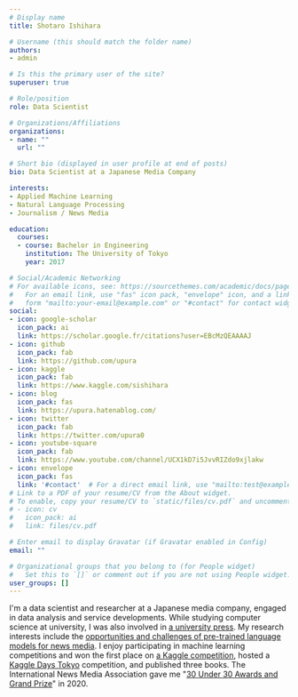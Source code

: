 ```yaml
---
# Display name
title: Shotaro Ishihara

# Username (this should match the folder name)
authors:
- admin

# Is this the primary user of the site?
superuser: true

# Role/position
role: Data Scientist

# Organizations/Affiliations
organizations:
- name: ""
  url: ""

# Short bio (displayed in user profile at end of posts)
bio: Data Scientist at a Japanese Media Company

interests:
- Applied Machine Learning
- Natural Language Processing
- Journalism / News Media

education:
  courses:
  - course: Bachelor in Engineering
    institution: The University of Tokyo
    year: 2017

# Social/Academic Networking
# For available icons, see: https://sourcethemes.com/academic/docs/page-builder/#icons
#   For an email link, use "fas" icon pack, "envelope" icon, and a link in the
#   form "mailto:your-email@example.com" or "#contact" for contact widget.
social:
- icon: google-scholar
  icon_pack: ai
  link: https://scholar.google.fr/citations?user=EBcMzQEAAAAJ
- icon: github
  icon_pack: fab
  link: https://github.com/upura
- icon: kaggle
  icon_pack: fab
  link: https://www.kaggle.com/sishihara
- icon: blog
  icon_pack: fas
  link: https://upura.hatenablog.com/
- icon: twitter
  icon_pack: fab
  link: https://twitter.com/upura0
- icon: youtube-square
  icon_pack: fab
  link: https://www.youtube.com/channel/UCX1kD7i5JvvRIZdo9xjlakw
- icon: envelope
  icon_pack: fas
  link: '#contact'  # For a direct email link, use "mailto:test@example.org".
# Link to a PDF of your resume/CV from the About widget.
# To enable, copy your resume/CV to `static/files/cv.pdf` and uncomment the lines below.
# - icon: cv
#   icon_pack: ai
#   link: files/cv.pdf

# Enter email to display Gravatar (if Gravatar enabled in Config)
email: ""

# Organizational groups that you belong to (for People widget)
#   Set this to `[]` or comment out if you are not using People widget.
user_groups: []
---
```


I'm a data scientist and researcher at a Japanese media company, engaged in data analysis and service developments.
While studying computer science at university, I was also involved in [a university press](http://www.todaishimbun.org/).
My research interests include the [opportunities and challenges of pre-trained language models for news media](https://upura.github.io/projects/research_interest/).
I enjoy participating in machine learning competitions and won the first place on [a Kaggle competition](https://www.kaggle.com/c/petfinder-adoption-prediction), hosted a [Kaggle Days Tokyo](https://kaggledays.com/events/tokyo2019/) competition, and published three books.
The International News Media Association gave me "[30 Under 30 Awards and Grand Prize](https://www.inma.org/blogs/main/post.cfm/INMA-unveils-30-rising-stars-in-global-news-media-with-young-professionals-awards)" in 2020.
